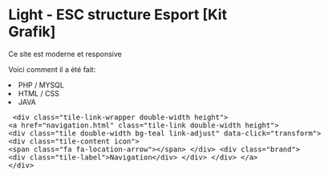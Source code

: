 <h1>Light - ESC structure Esport [Kit Grafik]</h1>

<p>Ce site est moderne et responsive</p>

<p>Voici comment il a été fait:</p>
<li>PHP / MYSQL</li>
<li>HTML / CSS</li>
<li>JAVA</li>

<xmp>   <div class="tile-link-wrapper double-width height">
                <a href="navigation.html" class="tile-link double-width height">
                    <div class="tile double-width bg-teal link-adjust" data-click="transform">
                        <div class="tile-content icon">
                            <span class="fa fa-location-arrow"></span>
                        </div>
                        <div class="brand">
                            <div class="tile-label">Navigation</div>
                        </div>
                    </div>
                </a>
            </div></xmp>